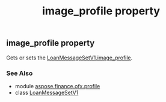 ﻿---
title: image_profile property
second_title: Aspose.Finance for Python via .NET API References
description: 
type: docs
weight: 60
url: /python-net/aspose.finance.ofx.profile/loanmessagesetv1/image_profile/
is_root: false
---

## image_profile property


Gets or sets the [LoanMessageSetV1.image_profile](/finance/python-net/aspose.finance.ofx.profile/loanmessagesetv1#image_profile).

### See Also
* module [aspose.finance.ofx.profile](../../)
* class [LoanMessageSetV1](/finance/python-net/aspose.finance.ofx.profile/loanmessagesetv1)
